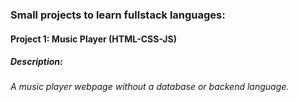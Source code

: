 ### Small projects to learn fullstack languages:

#### Project 1: Music Player (HTML-CSS-JS) 
##### Description: 
###### A music player webpage without a database or backend language. 